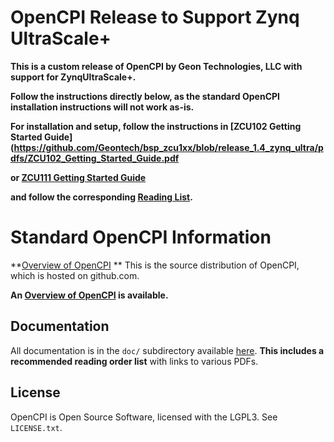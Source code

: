 # OpenCPI Release to Support Zynq UltraScale+
**This is a custom release of OpenCPI by Geon Technologies, LLC with support for ZynqUltraScale+.**

**Follow the instructions directly below, as the standard OpenCPI installation instructions will not work as-is.**

**For installation and setup, follow the instructions in [ZCU102 Getting Started Guide](https://github.com/Geontech/bsp_zcu1xx/blob/release_1.4_zynq_ultra/pdfs/ZCU102_Getting_Started_Guide.pdf**

**or [ZCU111 Getting Started Guide](https://github.com/Geontech/bsp_zcu1xx/blob/release_1.4_zynq_ultra/pdfs/ZCU111_Getting_Started_Guide.pdf)**

**and follow the corresponding [Reading List](https://github.com/Geontech/bsp_zcu1xx).**


# Standard OpenCPI Information
**[Overview of OpenCPI](http://opencpi.github.io/Overview.pdf) **
This is the source distribution of OpenCPI, which is hosted on github.com.

**An [Overview of OpenCPI](http://opencpi.github.io/Overview.pdf) is available.**

Documentation
---
All documentation is in the `doc/` subdirectory available [here](doc/). **This includes a recommended reading order list** with links to various PDFs.

License
---
OpenCPI is Open Source Software, licensed with the LGPL3.  See `LICENSE.txt`.

[//]: # (These are reference links used in the body of this note and get stripped out when the markdown processor does its job - http://stackoverflow.com/questions/4823468/store-comments-in-markdown-syntax)

  [rpminstall]: <http://opencpi.github.io/RPM_Installation_Guide.pdf>
  [ossinstall]: <http://opencpi.github.io/OpenCPI_Installation.pdf>
